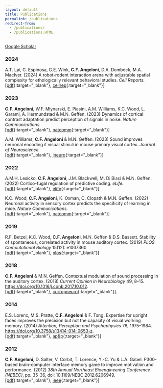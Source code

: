 ```yaml
---
layout: default
title: Publications
permalink: /publications
redirect-from:
  - /publications/
  - /publications.HTML
---
```


 [Google Scholar]({{site.googlescholar}})

### 2024

A.T. Lai, G. Espinosa, G.E. Wink, **C.F. Angeloni**, D.A. Dombeck, M.A. MacIver. (2024) A robot-rodent interaction arena with adjustable spatial complexity for ethologically relevant behavioral studies. *Cell Reports.* <br/>[[pdf]({{baseurl}}/assets/publications/Lai24a.pdf){:target="_blank"}, [cellrep](https://www.cell.com/cell-reports/fulltext/S2211-1247(23)01682-0){:target="_blank"}]

### 2023

**C.F. Angeloni**, W.F. Mlynarski, E. Piasini, A.M. Williams, K.C. Wood, L. Garami, A. Hermundstad & M.N. Geffen. (2023) Dynamics of cortical contrast adaptation predict perception of signals in noise. *Nature Communications.* <br/>[[pdf]({{baseurl}}/assets/publications/Ange23a.pdf){:target="_blank"}, [natcomm](https://www.nature.com/articles/s41467-023-40477-6){:target="_blank"}]

A.M. Williams, **C.F. Angeloni** & M.N. Geffen. (2023) Sound improves neuronal encoding if visual stimuli in mouse primary visual cortex. *Journal of Neuroscience.* <br/>[[pdf]({{baseurl}}/assets/publications/Will23a.pdf){:target="_blank"}, [jneuro](https://www.jneurosci.org/content/43/16/2885.abstract){:target="_blank"}]


### 2022

A.M.H. Lesicko, **C.F. Angeloni**, J.M. Blackwell, M. Di Biasi & M.N. Geffen. (2022) Cortico-fugal regulation of predictive coding. *eLife.* <br/>[[pdf]({{baseurl}}/assets/publications/Lesi22a.pdf){:target="_blank"}, [elife](https://elifesciences.org/articles/73289){:target="_blank"}]

K.C. Wood, **C.F. Angeloni**, K. Oxman, C. Clopath & M.N. Geffen. (2022) Neuronal activity in sensory cortex predicts the specificity of learning in mice. *Nature Communications.*  <br/>[[pdf]({{baseurl}}/assets/publications/Wood22a.pdf){:target="_blank"}, [natcomm](https://www.nature.com/articles/s41467-022-28784-w){:target="_blank"}]

### 2019

R.F. Betzel, K.C. Wood, **C.F. Angeloni**, M.N. Geffen & D.S. Bassett. Stability of spontaneous, correlated activity in mouse auditory cortex. (2019) *PLOS Computational Biology* 15(12): e1007360. <br/>[[pdf]({{baseurl}}/assets/publications/2019-08-24_stability-of-spontaneous-correlated-activity-in-mouse-auditory-cortex.pdf){:target="_blank"}, [plos](https://doi.org/10.1371/journal.pcbi.1007360){:target="_blank"}]

### 2018

**C.F. Angeloni** & M.N. Geffen. Contextual modulation of sound processing in the auditory cortex. (2018) *Current Opinion in Neurobiology* 49, 8–15. https://doi.org/10.1016/j.conb.2017.10.012. <br/>[[pdf]({{baseurl}}/assets/publications/2017-10-01_contextual_modulation_of_sound_processing_in_the_auditory_cortex.pdf){:target="_blank"}, [curropneuro](https://www.sciencedirect.com/science/article/pii/S0959438817302325){:target="_blank"}].


### 2014

E.S. Lorenc, M.S. Pratte, **C.F. Angeloni** & F. Tong. Expertise for upright faces improves the precision but not the capacity of visual working memory. (2014) *Attention, Perception and Psychophysics* 76, 1975–1984. https://doi.org/10.3758/s13414-014-0653-z. <br/>[[pdf]({{baseurl}}/assets/publications/2014-03-14_expertise_for_upright_faces_improves_the_precision_but_not_the_capacity_of_visual_working_memory.pdf){:target="_blank"}, [ap&p](https://link.springer.com/article/10.3758/s13414-014-0653-z){:target="_blank"}]


### 2012

**C.F. Angeloni**, D. Salter, V. Corbit, T. Lorence, Y.-C. Yu & L.A. Gabel. P300-based brain-computer interface memory game to improve motivation and performance. (2012) *38th Annual Northeast Bioengineering Conference (NEBEC)*, pp. 35-36, doi: 10.1109/NEBC.2012.6206949. <br/>[[pdf]({{baseurl}}/assets/publications/2012-06-01_P300-based-brain-computer-interface-memory-game-to-improve-motivation-and-performance.pdf){:target="_blank"}, [ieee](https://ieeexplore.ieee.org/abstract/document/6206949){:target="_blank"}]
